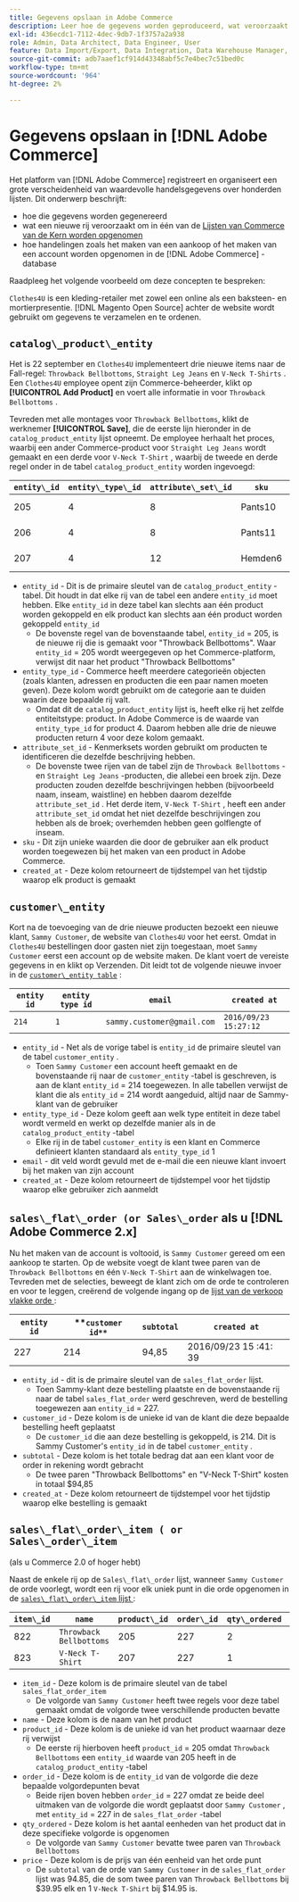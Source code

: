 ```yaml
---
title: Gegevens opslaan in Adobe Commerce
description: Leer hoe de gegevens worden geproduceerd, wat veroorzaakt dat een nieuwe rij wordt opgenomen, en hoe de acties in het gegevensbestand van Adobe Commerce worden geregistreerd.
exl-id: 436ecdc1-7112-4dec-9db7-1f3757a2a938
role: Admin, Data Architect, Data Engineer, User
feature: Data Import/Export, Data Integration, Data Warehouse Manager, Commerce Tables
source-git-commit: adb7aaef1cf914d43348abf5c7e4bec7c51bed0c
workflow-type: tm+mt
source-wordcount: '964'
ht-degree: 2%

---
```


# Gegevens opslaan in [!DNL Adobe Commerce]

Het platform van [!DNL Adobe Commerce] registreert en organiseert een grote verscheidenheid van waardevolle handelsgegevens over honderden lijsten. Dit onderwerp beschrijft:

* hoe die gegevens worden gegenereerd
* wat een nieuwe rij veroorzaakt om in één van de [ Lijsten van Commerce van de Kern worden opgenomen ](../data-warehouse-mgr/common-mage-tables.md)
* hoe handelingen zoals het maken van een aankoop of het maken van een account worden opgenomen in de [!DNL Adobe Commerce] -database

Raadpleeg het volgende voorbeeld om deze concepten te bespreken:

`Clothes4U` is een kleding-retailer met zowel een online als een baksteen- en mortierpresentie. [!DNL Magento Open Source] achter de website wordt gebruikt om gegevens te verzamelen en te ordenen.

## `catalog\_product\_entity`

Het is 22 september en `Clothes4U` implementeert drie nieuwe items naar de Fall-regel: `Throwback Bellbottoms`, `Straight Leg Jeans` en `V-Neck T-Shirts` . Een `Clothes4U` employee opent zijn Commerce-beheerder, klikt op **[!UICONTROL Add Product]** en voert alle informatie in voor `Throwback Bellbottoms` .

Tevreden met alle montages voor `Throwback Bellbottoms`, klikt de werknemer **[!UICONTROL Save]**, die de eerste lijn hieronder in de `catalog_product_entity` lijst opneemt. De employee herhaalt het proces, waarbij een ander Commerce-product voor `Straight Leg Jeans` wordt gemaakt en een derde voor `V-Neck T-Shirt` , waarbij de tweede en derde regel onder in de tabel `catalog_product_entity` worden ingevoegd:

| **`entity\_id`** | **`entity\_type\_id`** | **`attribute\_set\_id`** | **`sku`** | **`created\_at`** |
|---|---|---|---|---|
| 205 | 4 | 8 | Pants10 | 2016/09/22 09 :15: 43 |
| 206 | 4 | 8 | Pants11 | 2016/09/22 09 :18: 17 |
| 207 | 4 | 12 | Hemden6 | 2016/09/22 09 :24: 02 |

* `entity_id` - Dit is de primaire sleutel van de `catalog_product_entity` -tabel. Dit houdt in dat elke rij van de tabel een andere `entity_id` moet hebben. Elke `entity_id` in deze tabel kan slechts aan één product worden gekoppeld en elk product kan slechts aan één product worden gekoppeld `entity_id`
   * De bovenste regel van de bovenstaande tabel, `entity_id` = 205, is de nieuwe rij die is gemaakt voor &quot;Throwback Bellbottoms&quot;. Waar `entity_id` = 205 wordt weergegeven op het Commerce-platform, verwijst dit naar het product &quot;Throwback Bellbottoms&quot;
* `entity_type_id` - Commerce heeft meerdere categorieën objecten (zoals klanten, adressen en producten die een paar namen moeten geven). Deze kolom wordt gebruikt om de categorie aan te duiden waarin deze bepaalde rij valt.
   * Omdat dit de `catalog_product_entity` lijst is, heeft elke rij het zelfde entiteitstype: product. In Adobe Commerce is de waarde van `entity_type_id` for product 4. Daarom hebben alle drie de nieuwe producten return 4 voor deze kolom gemaakt.
* `attribute_set_id` - Kenmerksets worden gebruikt om producten te identificeren die dezelfde beschrijving hebben.
   * De bovenste twee rijen van de tabel zijn de `Throwback Bellbottoms` - en `Straight Leg Jeans` -producten, die allebei een broek zijn. Deze producten zouden dezelfde beschrijvingen hebben (bijvoorbeeld naam, inseam, waistline) en hebben daarom dezelfde `attribute_set_id` . Het derde item, `V-Neck T-Shirt` , heeft een ander `attribute_set_id` omdat het niet dezelfde beschrijvingen zou hebben als de broek; overhemden hebben geen golflengte of inseam.
* `sku` - Dit zijn unieke waarden die door de gebruiker aan elk product worden toegewezen bij het maken van een product in Adobe Commerce.
* `created_at` - Deze kolom retourneert de tijdstempel van het tijdstip waarop elk product is gemaakt

## `customer\_entity`

Kort na de toevoeging van de drie nieuwe producten bezoekt een nieuwe klant, `Sammy Customer`, de website van `Clothes4U` voor het eerst. Omdat in `Clothes4U` bestellingen door gasten niet zijn toegestaan, moet `Sammy Customer` eerst een account op de website maken. De klant voert de vereiste gegevens in en klikt op Verzenden. Dit leidt tot de volgende nieuwe invoer in de [`customer\_entity table`](../data-warehouse-mgr/cust-ent-table.md) :

| **`entity id`** | **`entity type id`** | **`email`** | **`created at`** |
|---|---|---|---|
| `214` | `1` | `sammy.customer@gmail.com` | `2016/09/23 15:27:12` |

* `entity_id` - Net als de vorige tabel is `entity_id` de primaire sleutel van de tabel `customer_entity` .
   * Toen `Sammy Customer` een account heeft gemaakt en de bovenstaande rij naar de `customer_entity` -tabel is geschreven, is aan de klant `entity_id` = 214 toegewezen. In alle tabellen verwijst de klant die als `entity_id` = 214 wordt aangeduid, altijd naar de Sammy-klant van de gebruiker
* `entity_type_id` - Deze kolom geeft aan welk type entiteit in deze tabel wordt vermeld en werkt op dezelfde manier als in de `catalog_product_entity` -tabel
   * Elke rij in de tabel `customer_entity` is een klant en Commerce definieert klanten standaard als `entity_type_id` 1
* `email` - dit veld wordt gevuld met de e-mail die een nieuwe klant invoert bij het maken van zijn account
* `created_at` - Deze kolom retourneert de tijdstempel voor het tijdstip waarop elke gebruiker zich aanmeldt

## `sales\_flat\_order (or Sales\_order` als u [!DNL Adobe Commerce 2.x]

Nu het maken van de account is voltooid, is `Sammy Customer` gereed om een aankoop te starten. Op de website voegt de klant twee paren van de `Throwback Bellbottoms` en één `V-Neck T-Shirt` aan de winkelwagen toe. Tevreden met de selecties, beweegt de klant zich om de orde te controleren en voor te leggen, creërend de volgende ingang op de [ lijst van de verkoop vlakke orde ](../data-warehouse-mgr/sales-flat-order-table.md):

| **`entity id`** | **`customer id**` | **`subtotal`** | **`created at`** |
|---|---|---|---|
| 227 | 214 | 94,85 | 2016/09/23 15 :41: 39 |

* `entity_id` - dit is de primaire sleutel van de `sales_flat_order` lijst.
   * Toen Sammy-klant deze bestelling plaatste en de bovenstaande rij naar de tabel `sales_flat_order` werd geschreven, werd de bestelling toegewezen aan `entity_id` = 227.
* `customer_id` - Deze kolom is de unieke id van de klant die deze bepaalde bestelling heeft geplaatst
   * De `customer_id` die aan deze bestelling is gekoppeld, is 214. Dit is Sammy Customer&#39;s `entity_id` in de tabel `customer_entity` .
* `subtotal` - Deze kolom is het totale bedrag dat aan een klant voor de order in rekening wordt gebracht
   * De twee paren &quot;Throwback Bellbottoms&quot; en &quot;V-Neck T-Shirt&quot; kosten in totaal $94,85
* `created_at` - Deze kolom retourneert de tijdstempel voor het tijdstip waarop elke bestelling is gemaakt

## `sales\_flat\_order\_item ( or Sales\_order\_item`

(als u Commerce 2.0 of hoger hebt)

Naast de enkele rij op de `Sales\_flat\_order` lijst, wanneer `Sammy Customer` de orde voorlegt, wordt een rij voor elk uniek punt in die orde opgenomen in de [`sales\_flat\_order\_item` lijst ](../data-warehouse-mgr/sales-flat-order-item-table.md):

| **`item\_id`** | **`name`** | **`product\_id`** | **`order\_id`** | **`qty\_ordered`** | **`price`** |
|---|---|---|---|---|---|
| 822 | `Throwback Bellbottoms` | 205 | 227 | 2 | 39,95 |
| 823 | `V-Neck T-Shirt` | 207 | 227 | 1 | 14,95 |

* `item_id` - Deze kolom is de primaire sleutel van de tabel `sales_flat_order_item`
   * De volgorde van `Sammy Customer` heeft twee regels voor deze tabel gemaakt omdat de volgorde twee verschillende producten bevatte
* `name` - Deze kolom is de naam van het product
* `product_id` - Deze kolom is de unieke id van het product waarnaar deze rij verwijst
   * De eerste rij hierboven heeft `product_id` = 205 omdat `Throwback Bellbottoms` een `entity_id` waarde van 205 heeft in de `catalog_product_entity` -tabel
* `order_id` - Deze kolom is de `entity_id` van de volgorde die deze bepaalde volgordepunten bevat
   * Beide rijen boven hebben `order_id` = 227 omdat ze beide deel uitmaken van de volgorde die wordt geplaatst door `Sammy Customer` , met `entity_id` = 227 in de `sales_flat_order` -tabel
* `qty_ordered` - Deze kolom is het aantal eenheden van het product dat in deze specifieke volgorde is opgenomen
   * De volgorde van `Sammy Customer` bevatte twee paren van `Throwback Bellbottoms`
* `price` - Deze kolom is de prijs van één eenheid van het orde punt
   * De `subtotal` van de orde van `Sammy Customer` in de `sales_flat_order` lijst was 94.85, die de som twee paren van `Throwback Bellbottoms` bij $39.95 elk en 1 `V-Neck T-Shirt` bij $14.95 is.
